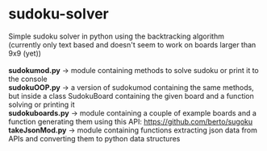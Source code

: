 # sudoku-solver
Simple sudoku solver in python using the backtracking algorithm<br/>
(currently only text based and doesn't seem to work on boards larger than 9x9 (yet))<br/><br/>
<b>sudokumod.py</b>    -> module containing methods to solve sudoku or print it to the console<br/>
<b>sudokuOOP.py</b>    -> a version of sudokumod containing the same methods, but inside a class SudokuBoard containing the given board and a function solving or printing it<br/>
<b>sudokuboards.py</b> -> module containing a couple of example boards and a function generating them using this API: https://github.com/berto/sugoku<br/>
<b>takeJsonMod.py</b>  -> module containing functions extracting json data from APIs and converting them to python data structures
